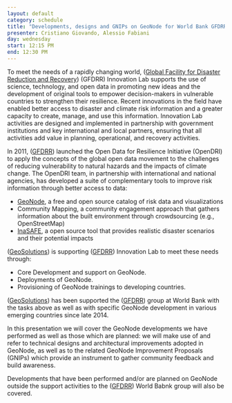 ```yaml
---
layout: default
category: schedule
title: "Developments, designs and GNIPs on GeoNode for World Bank GFDRR Group"
presenter: Cristiano Giovando, Alessio Fabiani
day: wednesday
start: 12:15 PM
end: 12:30 PM
---
```


To meet the needs of a rapidly changing world, ([Global Facility for Disaster Reduction and Recovery](https://www.gfdrr.org/)) (GFDRR) Innovation Lab supports the use of science, technology, and open data in promoting new ideas and the development of original tools to empower decision-makers in vulnerable countries to strengthen their resilience. Recent innovations in the field have enabled better access to disaster and climate risk information and a greater capacity to create, manage, and use this information.  Innovation Lab activities are designed and implemented in partnership with government institutions and key international and local partners, ensuring that all activities add value in planning, operational, and recovery activities.
 
In 2011, ([GFDRR](https://www.gfdrr.org/)) launched the Open Data for Resilience Initiative (OpenDRI) to apply the concepts of the global open data movement to the challenges of reducing vulnerability to natural hazards and the impacts of climate change. The OpenDRI team, in partnership with international and national agencies, has developed a suite of complementary tools to improve risk information through better access to data:
 
 * [GeoNode](geonode.org), a free and open source catalog of risk data and visualizations
 * Community Mapping, a community engagement approach that gathers information about the built environment through crowdsourcing (e.g., OpenStreetMap)
 * [InaSAFE](inasafe.org/en/), a open source tool that provides realistic disaster scenarios and their potential impacts 

([GeoSolutions](https://www.geo-solutions.it/)) is supporting ([GFDRR](https://www.gfdrr.org/)) Innovation Lab to meet these needs through:
* Core Development and support on GeoNode.
* Deployments of GeoNode.
* Provisioning of GeoNode trainings to developing countries.

([GeoSolutions](https://www.geo-solutions.it/)) has been supported the ([GFDRR](https://www.gfdrr.org/)) group at World Bank with the tasks above as well as with specific GeoNode development in various emerging countries since late 2014.

In this presentation we will cover the GeoNode developments we have performed as well as those which are planned: we will make use of and refer to technical designs and architectural improvements adopted in GeoNode, as well as to the related GeoNode Improvement Proposals (GNIPs) which provide an instrument to gather community feedback and build awareness.

Developments that have been performed and/or are planned on GeoNode outside the support activities to the ([GFDRR](https://www.gfdrr.org/)) World Babnk group will also be covered.

